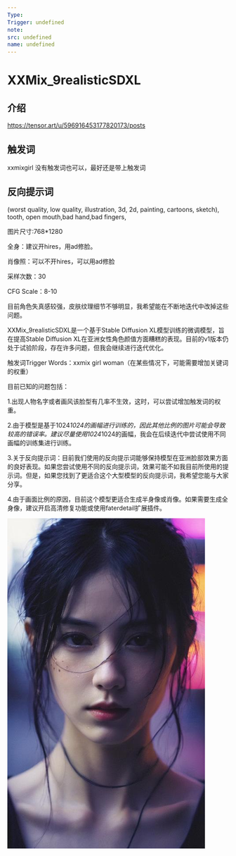 ```yaml
---
Type:
Trigger: undefined
note:
src: undefined
name: undefined
---
```


# XXMix_9realisticSDXL

## 介绍

https://tensor.art/u/596916453177820173/posts

## 触发词
xxmixgirl
没有触发词也可以，最好还是带上触发词

## 反向提示词
(worst quality, low quality, illustration, 3d, 2d, painting, cartoons, sketch), tooth, open mouth,bad hand,bad fingers,

图片尺寸:768*1280

全身：建议开hires，用ad修脸。

肖像照：可以不开hires，可以用ad修脸

采样次数：30

CFG Scale：8-10

目前角色失真感较强，皮肤纹理细节不够明显，我希望能在不断地迭代中改掉这些问题。

XXMix_9realisticSDXL是一个基于Stable Diffusion XL模型训练的微调模型，旨在提高Stable Diffusion XL在亚洲女性角色颜值方面糟糕的表现。目前的v1版本仍处于试验阶段，存在许多问题，但我会继续进行迭代优化。

触发词Trigger Words：xxmix girl woman（在某些情况下，可能需要增加关键词的权重）

目前已知的问题包括：

1.出现人物名字或者画风该脸型有几率不生效，这时，可以尝试增加触发词的权重。

2.由于模型是基于1024*1024的画幅进行训练的，因此其他比例的图片可能会导致较高的错误率。建议尽量使用1024*1024的画幅，我会在后续迭代中尝试使用不同画幅的训练集进行训练。

3.关于反向提示词：目前我们使用的反向提示词能够保持模型在亚洲脸部效果方面的良好表现。如果您尝试使用不同的反向提示词，效果可能不如我目前所使用的提示词。但是，如果您找到了更适合这个大型模型的反向提示词，我希望您能与大家分享。

4.由于画面比例的原因，目前这个模型更适合生成半身像或肖像。如果需要生成全身像，建议开启高清修复功能或使用faterdetail扩展插件。

![XXMix_9realisticSDXL](XXMix_9realisticSDXL.png)